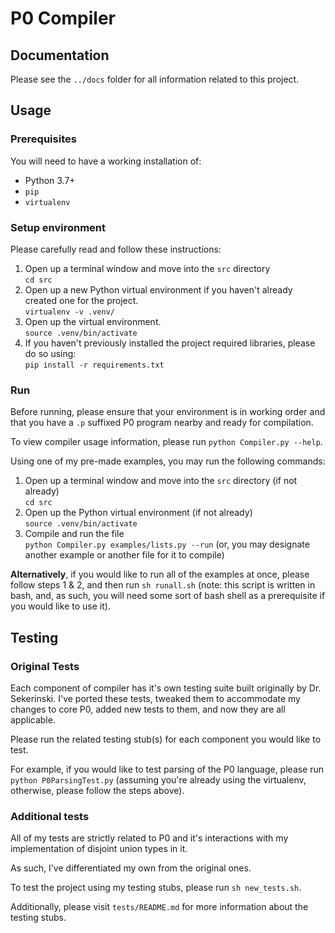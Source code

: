 # P0 Compiler

## Documentation

Please see the `../docs` folder for all information related to this project.

## Usage
### Prerequisites
You will need to have a working installation of:
* Python 3.7+
* `pip`
* `virtualenv`

### Setup environment
Please carefully read and follow these instructions:
1. Open up a terminal window and move into the `src` directory<br>`cd src`
2. Open up a new Python virtual environment if you haven't already created one for the project.<br>`virtualenv -v .venv/`
3. Open up the virtual environment.<br>`source .venv/bin/activate`
4. If you haven't previously installed the project required libraries, please do so using:<br>`pip install -r requirements.txt`

### Run
Before running, please ensure that your environment is in working order and that you have a `.p` suffixed P0 program nearby and ready for compilation.

To view compiler usage information, please run `python Compiler.py --help`.

Using one of my pre-made examples, you may run the following commands:
1. Open up a terminal window and move into the `src` directory (if not already)<br>`cd src`
2. Open up the Python virtual environment (if not already)<br>`source .venv/bin/activate`
3. Compile and run the file<br>`python Compiler.py examples/lists.py --run` (or, you may designate another example or another file for it to compile)

**Alternatively**, if you would like to run all of the examples at once, please follow steps 1 & 2, and then run `sh runall.sh` (note: this script is written in bash, and, as such, you will need some sort of bash shell as a prerequisite if you would like to use it).

## Testing

### Original Tests

Each component of compiler has it's own testing suite built originally by Dr. Sekerinski. I've ported these tests, tweaked them to accommodate my changes to core P0, added new tests to them, and now they are all applicable.

Please run the related testing stub(s) for each component you would like to test.

For example, if you would like to test parsing of the P0 language, please run `python P0ParsingTest.py` (assuming you're already using the virtualenv, otherwise, please follow the steps above).

### Additional tests

All of my tests are strictly related to P0 and it's interactions with my implementation of disjoint union types in it.

As such, I've differentiated my own from the original ones.

To test the project using my testing stubs, please run `sh new_tests.sh`.

Additionally, please visit `tests/README.md` for more information about the testing stubs.
